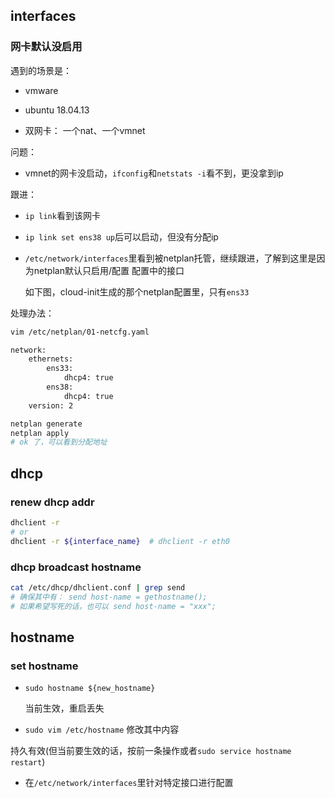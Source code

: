 


## interfaces

### 网卡默认没启用

遇到的场景是：

* vmware

* ubuntu 18.04.13

* 双网卡： 一个nat、一个vmnet

问题：

* vmnet的网卡没启动，`ifconfig`和`netstats -i`看不到，更没拿到ip

跟进：

* `ip link`看到该网卡

* `ip link set ens38 up`后可以启动，但没有分配ip

* `/etc/network/interfaces`里看到被netplan托管，继续跟进，了解到这里是因为netplan默认只启用/配置 配置中的接口

  如下图，cloud-init生成的那个netplan配置里，只有`ens33`

处理办法：

```sh
vim /etc/netplan/01-netcfg.yaml

network:
    ethernets:
        ens33:
            dhcp4: true
        ens38:
            dhcp4: true
    version: 2

netplan generate
netplan apply
# ok 了，可以看到分配地址
```


## dhcp

### renew dhcp addr

```sh
dhclient -r
# or 
dhclient -r ${interface_name}  # dhclient -r eth0
```



### dhcp broadcast hostname

```sh
cat /etc/dhcp/dhclient.conf | grep send
# 确保其中有： send host-name = gethostname();
# 如果希望写死的话，也可以 send host-name = "xxx";
```





## hostname



### set hostname



* `sudo hostname ${new_hostname}` 

  当前生效，重启丢失

*  `sudo vim /etc/hostname` 修改其中内容

  持久有效(但当前要生效的话，按前一条操作或者`sudo service hostname restart`)

* 在`/etc/network/interfaces`里针对特定接口进行配置








